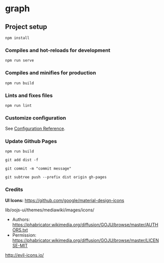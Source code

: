 # graph

## Project setup
```
npm install
```

### Compiles and hot-reloads for development
```
npm run serve
```

### Compiles and minifies for production
```
npm run build
```

### Lints and fixes files
```
npm run lint
```

### Customize configuration
See [Configuration Reference](https://cli.vuejs.org/config/).


### Update Github Pages 
```
npm run build

git add dist -f 

git commit -m "commit message"

git subtree push --prefix dist origin gh-pages
```

### Credits

**UI Icons:**
https://github.com/google/material-design-icons

lib/oojs-ui/themes/mediawiki/images/icons/
* Authors: https://phabricator.wikimedia.org/diffusion/GOJU/browse/master/AUTHORS.txt
* Permission:  https://phabricator.wikimedia.org/diffusion/GOJU/browse/master/LICENSE-MIT

http://evil-icons.io/